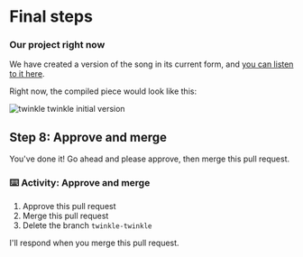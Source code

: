 # Final steps

### Our project right now

We have created a version of the song in its current form, and [you can listen to it here](https://gitmusical.github.io/notating-twinkle/7-dynamic).

Right now, the compiled piece would look like this:

![twinkle twinkle initial version](https://gitmusical.github.io/notating-twinkle/7-dynamic.png)


## Step 8: Approve and merge

You've done it! Go ahead and please approve, then merge this pull request.

### :keyboard: Activity: Approve and merge

1. Approve this pull request
2. Merge this pull request
3. Delete the branch `twinkle-twinkle`

I'll respond when you merge this pull request.
